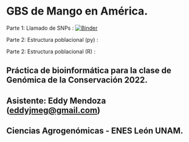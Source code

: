 # GBS de Mango en América.
Parte 1: Llamado de SNPs : [![Binder](https://mybinder.org/badge_logo.svg)](https://mybinder.org/v2/gh/somnya/mango_popgen.git/main?labpath=snp_calling.ipynb)

Parte 2: Estructura poblacional (py) : 

Parte 2: Estructura poblacional (R) :
## Práctica de bioinformática para la clase de Genómica de la Conservación 2022.
## Asistente: Eddy Mendoza (eddyjmeg@gmail.com)
## Ciencias Agrogenómicas - ENES León UNAM.

